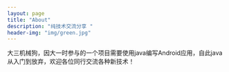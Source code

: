 ```yaml
---
layout: page
title: "About"
description: "纯技术交流分享 " 
header-img: "img/green.jpg"
---
```


大三机械狗，因大一时参与的一个项目需要使用java编写Android应用，自此java从入门到放弃，欢迎各位同行交流各种新技术！





